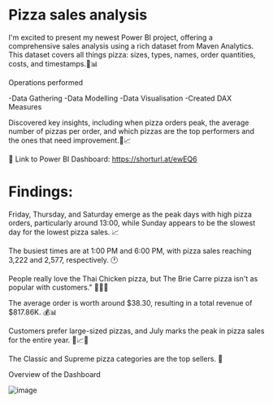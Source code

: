 # Pizza sales analysis
I'm excited to present my newest Power BI project, offering a comprehensive sales analysis using a rich dataset from Maven Analytics. This dataset covers all things pizza: sizes, types, names, order quantities, costs, and timestamps.🍕📊

Operations performed

-Data Gathering 
-Data Modelling
-Data Visualisation
-Created DAX Measures

Discovered key insights, including when pizza orders peak, the average number of pizzas per order, and which pizzas are the top performers and the ones that need improvement.🍕📈


🔗 Link to Power BI Dashboard: https://shorturl.at/ewEQ6


# Findings:

Friday, Thursday, and Saturday emerge as the peak days with high pizza orders, particularly around 13:00, while Sunday appears to be the slowest day for the lowest pizza sales. 📈

The busiest times are at 1:00 PM and 6:00 PM, with pizza sales reaching 3,222 and 2,577, respectively. 🕐

People really love the Thai Chicken pizza, but The Brie Carre pizza isn't as popular with customers." 🍕😄🙁

The average order is worth around $38.30, resulting in a total revenue of $817.86K. 💰📊

Customers prefer large-sized pizzas, and July marks the peak in pizza sales for the entire year. 🍕📈🔝

The Classic and Supreme pizza categories are the top sellers. 🍕


Overview of the Dashboard

![image](https://github.com/Sharvari3/PowerBI-Projects/assets/127418739/98e099de-9e73-4417-af97-e351067e6eb1)

